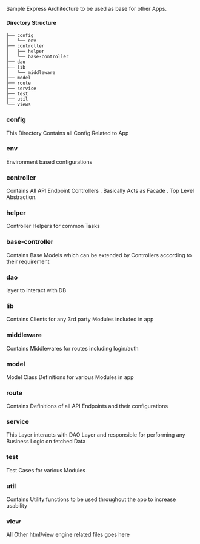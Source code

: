 Sample Express Architecture to be used as base for other Apps.

#### Directory Structure 

    ├── config
    │   └── env
    ├── controller
    │   ├── helper
    │   └── base-controller
    ├── dao
    ├── lib
    │   └── middleware
    ├── model
    ├── route
    ├── service
    ├── test
    ├── util
    └── views

### config
This Directory Contains all Config Related to App

### env
Environment based configurations

### controller
Contains All API Endpoint Controllers . Basically Acts as Facade . Top Level Abstraction.

### helper
Controller Helpers for common Tasks

### base-controller
Contains Base Models which can be extended by Controllers according to their requirement

### dao
layer to interact with DB

### lib
Contains Clients for any 3rd party Modules included in app

### middleware
Contains Middlewares for routes including login/auth

### model
Model Class Definitions for various Modules in app

### route
Contains Definitions of all API Endpoints and their configurations

### service
This Layer interacts with DAO Layer and responsible for performing any Business Logic on fetched Data

### test
Test Cases for various Modules

### util
Contains Utility functions to be used throughout the app to increase usability

### view
All Other html/view engine related files goes here













